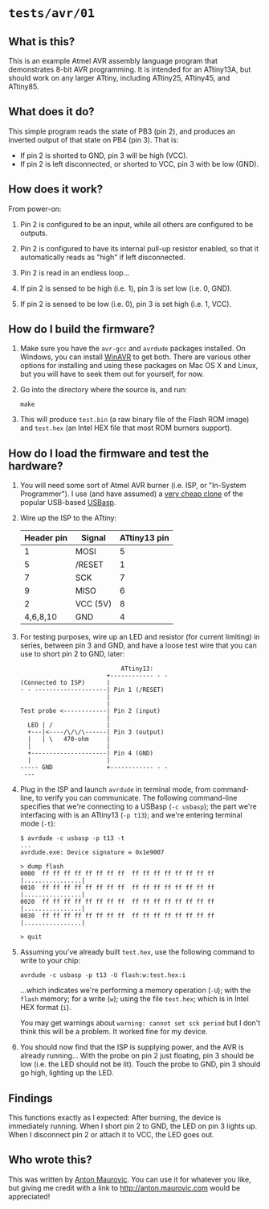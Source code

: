 # `tests/avr/01`



## What is this?

This is an example Atmel AVR assembly language program that demonstrates
8-bit AVR programming. It is intended for an ATtiny13A, but should work
on any larger ATtiny, including ATtiny25, ATtiny45, and ATtiny85.



## What does it do?

This simple program reads the state of PB3 (pin 2), and produces an inverted
output of that state on PB4 (pin 3). That is:

*	If pin 2 is shorted to GND, pin 3 will be high (VCC).
*	If pin 2 is left disconnected, or shorted to VCC, pin 3 with be low (GND).



## How does it work?

From power-on:

1.	Pin 2 is configured to be an input, while all others are configured to be outputs.

2.	Pin 2 is configured to have its internal pull-up resistor enabled, so that it
	automatically reads as "high" if left disconnected.

3.	Pin 2 is read in an endless loop...

4.	If pin 2 is sensed to be high (i.e. 1), pin 3 is set low (i.e. 0, GND).

5.	If pin 2 is sensed to be low (i.e. 0), pin 3 is set high (i.e. 1, VCC).



## How do I build the firmware?

1.	Make sure you have the `avr-gcc` and `avrdude` packages installed. On Windows,
	you can install [WinAVR](http://winavr.sourceforge.net/download.html) to get both.
	There are various other options for installing and using these packages on
	Mac OS X and Linux, but you will have to seek them out for yourself, for now.

2.	Go into the directory where the source is, and run:

		make

3.	This will produce `test.bin` (a raw binary file of the Flash ROM image) and
	`test.hex` (an Intel HEX file that most ROM burners support).



## How do I load the firmware and test the hardware?

1.	You will need some sort of Atmel AVR burner (i.e. ISP, or "In-System Programmer").
	I use (and have assumed) a
	[very cheap clone](http://www.ebay.com/sch/i.html?_sop=15&_from=R40&_sacat=0&_nkw=usbasp+-adapter&LH_PrefLoc=2&rt=nc&LH_BIN=1)
	of the popular USB-based
	[USBasp](http://www.fischl.de/usbasp/).

2.	Wire up the ISP to the ATtiny:

    | Header pin | Signal   | ATtiny13 pin |
    | ---------- | -------- | ------------ |
    | 1          | MOSI     | 5            |
    | 5          | /RESET   | 1            |
    | 7          | SCK      | 7            |
    | 9          | MISO     | 6            |
    | 2          | VCC (5V) | 8            |
    | 4,6,8,10   | GND      | 4            |

3.	For testing purposes, wire up an LED and resistor (for current limiting) in series,
	between pin 3 and GND, and have a loose test wire that you can use to short pin 2
	to GND, later:

		                            ATtiny13:
		                        +------------ - -
		(Connected to ISP)      |
		- - --------------------| Pin 1 (/RESET)
		                        |
		                        |
		Test probe <------------| Pin 2 (input)
		                        |
		  LED | /               |
		  +---|<----/\/\/\------| Pin 3 (output)
		  |   | \   470-ohm     |
		  |                     |
		  +---------------------| Pin 4 (GND)
		  |                     |
		----- GND               +------------ - -
		 ---

4.	Plug in the ISP and launch `avrdude` in terminal mode, from command-line,
	to verify you can communicate. The following command-line specifies that we're
	connecting to a USBasp (`-c usbasp`); the part we're interfacing with is
	an ATtiny13 (`-p t13`); and we're entering terminal mode (`-t`):

        $ avrdude -c usbasp -p t13 -t
        ...
        avrdude.exe: Device signature = 0x1e9007

        > dump flash
        0000  ff ff ff ff ff ff ff ff  ff ff ff ff ff ff ff ff  |................|
        0010  ff ff ff ff ff ff ff ff  ff ff ff ff ff ff ff ff  |................|
        0020  ff ff ff ff ff ff ff ff  ff ff ff ff ff ff ff ff  |................|
        0030  ff ff ff ff ff ff ff ff  ff ff ff ff ff ff ff ff  |................|

        > quit

5.	Assuming you've already built `test.hex`, use the following command to write
	to your chip:

		avrdude -c usbasp -p t13 -U flash:w:test.hex:i

	...which indicates we're performing a memory operation (`-U`); with the `flash`
	memory; for a write (`w`); using the file `test.hex`; which is in Intel HEX
	format (`i`).

	You may get warnings about `warning: cannot set sck period` but I don't think
	this will be a problem. It worked fine for my device.

6.	You should now find that the ISP is supplying power, and the AVR is already running...
	With the probe on pin 2 just floating, pin 3 should be low (i.e. the LED should not
	be lit). Touch the probe to GND, pin 3 should go high, lighting up the LED.



## Findings

This functions exactly as I expected: After burning, the device is immediately running.
When I short pin 2 to GND, the LED on pin 3 lights up. When I disconnect pin 2 or attach
it to VCC, the LED goes out.



## Who wrote this?

This was written by [Anton Maurovic](http://anton.maurovic.com). You can use it
for whatever you like, but giving me credit with a link to http://anton.maurovic.com
would be appreciated!
